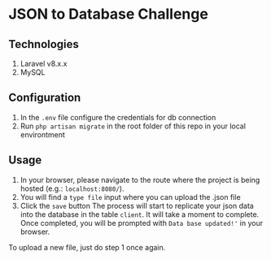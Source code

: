 # JSON to Database Challenge

## Technologies
1. Laravel v8.x.x
2. MySQL

## Configuration
1. In the `.env` file configure the credentials for db connection
2. Run `php artisan migrate` in the root folder of this repo in your local environtment

## Usage
1. In your browser, please navigate to the route where the project is being hosted (e.g.: `localhost:8080/`).
2. You will find a `type file` input where you can upload the .json file
3. Click the `save` button
The process will start to replicate your json data into the database in the table `client`. It will take a moment to complete. Once completed, you will be prompted with `Data base updated!'` in your browser. 

To upload a new file, just do step 1 once again.